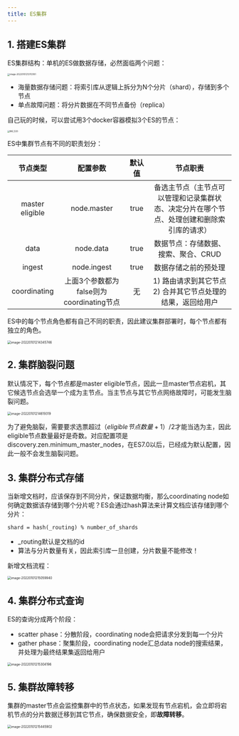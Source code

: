 ```yaml
---
title: ES集群
---
```


## 1. 搭建ES集群

ES集群结构：单机的ES做数据存储，必然面临两个问题：

<img src="https://figure-bed.chua-n.com/notebook/数据库/Elasticsearch/image-20220101213703181.png" alt="image-20220101213703181" style="zoom:33%;" />

- 海量数据存储问题：将索引库从逻辑上拆分为N个分片（shard），存储到多个节点
- 单点故障问题：将分片数据在不同节点备份（replica）

自己玩的时候，可以尝试用3个docker容器模拟3个ES的节点：

<img src="https://figure-bed.chua-n.com/notebook/数据库/Elasticsearch/IMG_1220.JPG" alt="IMG_1220" style="zoom:30%;" />

ES中集群节点有不同的职责划分：

|    节点类型     |                 配置参数                 | 默认值 |                           节点职责                           |
| :-------------: | :--------------------------------------: | :----: | :----------------------------------------------------------: |
| master eligible |               node.master                |  true  | 备选主节点（主节点可以管理和记录集群状态、决定分片在哪个节点、处理创建和删除索引库的请求） |
|      data       |                node.data                 |  true  |             数据节点：存储数据、搜索、聚合、CRUD             |
|     ingest      |               node.ingest                |  true  |                     数据存储之前的预处理                     |
|  coordinating   | 上面3个参数都为false则为coordinating节点 |   无   | 1) 路由请求到其它节点<br />2) 合并其它节点处理的结果，返回给用户 |

ES中的每个节点角色都有自己不同的职责，因此建议集群部署时，每个节点都有独立的角色。

<img src="https://figure-bed.chua-n.com/notebook/数据库/Elasticsearch/image-20220101214345746.png" alt="image-20220101214345746" style="zoom:50%;" />

## 2. 集群脑裂问题

默认情况下，每个节点都是master eligible节点，因此一旦master节点宕机，其它候选节点会选举一个成为主节点。当主节点与其它节点网络故障时，可能发生脑裂问题。

<img src="https://figure-bed.chua-n.com/notebook/数据库/Elasticsearch/image-20220101214619319.png" alt="image-20220101214619319" style="zoom:50%;" />

为了避免脑裂，需要要求选票超过$（eligible节点数量+1）/2$才能当选为主，因此eligible节点数量最好是奇数。对应配置项是discovery.zen.minimum_master_nodes，在ES7.0以后，已经成为默认配置，因此一般不会发生脑裂问题。

## 3. 集群分布式存储

当新增文档时，应该保存到不同分片，保证数据均衡，那么coordinating node如何确定数据该存储到哪个分片呢？ES会通过hash算法来计算文档应该存储到哪个分片：

```text
shard = hash(_routing) % number_of_shards
```

- _routing默认是文档的id
- 算法与分片数量有关，因此索引库一旦创建，分片数量不能修改！

新增文档流程：

<img src="https://figure-bed.chua-n.com/notebook/数据库/Elasticsearch/image-20220101215059940.png" alt="image-20220101215059940" style="zoom:50%;" />

## 4. 集群分布式查询

ES的查询分成两个阶段：

- scatter phase：分散阶段，coordinating node会把请求分发到每一个分片
- gather phase：聚集阶段，coordinating node汇总data node的搜索结果，并处理为最终结果集返回给用户

<img src="https://figure-bed.chua-n.com/notebook/数据库/Elasticsearch/image-20220101215304196.png" alt="image-20220101215304196" style="zoom:50%;" />

## 5. 集群故障转移

集群的master节点会监控集群中的节点状态，如果发现有节点宕机，会立即将宕机节点的分片数据迁移到其它节点，确保数据安全，即**故障转移**。

<img src="https://figure-bed.chua-n.com/notebook/数据库/Elasticsearch/image-20220101215445902.png" alt="image-20220101215445902" style="zoom:50%;" />

